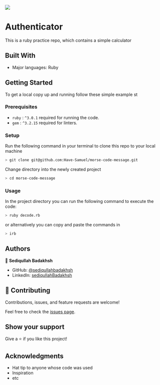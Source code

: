 ![](https://img.shields.io/badge/Microverse-blueviolet)

# Authenticator

This is a ruby practice repo, which contains a simple calculator

## Built With

- Major languages: Ruby

## Getting Started

To get a local copy up and running follow these simple example st

### Prerequisites

- `ruby` : `^3.0.1` required for running the code.
- `gem` : `^3.2.15` required for linters.

### Setup

Run the following command in your terminal to clone this repo to your local machine

```bash
> git clone git@github.com:Have-Samuel/morse-code-message.git
```

Change directory into the newly created project

```bash
> cd morse-code-message
```

### Usage

In the project directory you can run the following command to execute the code:

```bash
> ruby decode.rb
```

or alternatively you can copy and paste the commands in

```bash
> irb
```

## Authors

👤 **Sediqullah Badakhsh**

- GitHub: [@sediqullahbadakhsh](https://github.com/sediqullahbadakhsh)
- LinkedIn: [sediqullahBadakhsh](https://www.linkedin.com/in/sediqullah/)

## 🤝 Contributing

Contributions, issues, and feature requests are welcome!

Feel free to check the [issues page](../../issues/).

## Show your support

Give a ⭐️ if you like this project!

## Acknowledgments

- Hat tip to anyone whose code was used
- Inspiration
- etc
